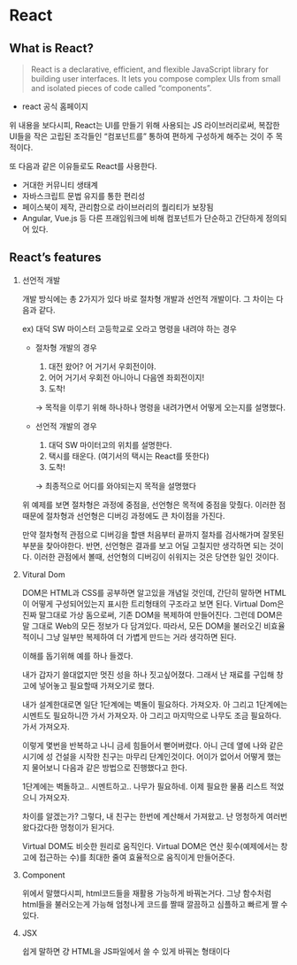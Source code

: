 # React

## What is React?

> React is a declarative, efficient, and flexible JavaScript library for building user interfaces. It lets you compose complex UIs from small and isolated pieces of code called “components”.
- react 공식 홈페이지
> 

위 내용을 보다시피, React는 UI를 만들기 위해 사용되는 JS 라이브러리로써, 복잡한 UI들을 작은 고립된 조각들인 “컴포넌트를” 통하여 편하게 구성하게 해주는 것이 주 목적이다.

또 다음과 같은 이유들로도 React를 사용한다.

- 거대한 커뮤니티 생태계
- 자바스크립트 문법 유지를 통한 편리성
- 페이스북이 제작, 관리함으로 라이브러리의 퀄리티가 보장됨
- Angular, Vue.js 등 다른 프래임워크에 비해 컴포넌트가 단순하고 간단하게 정의되어 있다.

## React’s features

1. 선언적 개발
    
    개발 방식에는 총 2가지가 있다 바로 절차형 개발과 선언적 개발이다.
    그 차이는 다음과 같다.
    
    ex) 대덕 SW 마이스터 고등학교로 오라고 명령을 내려야 하는 경우
    
    - 절차형 개발의 경우
        1. 대전 왔어? 어 거기서 우회전이야.
        2. 어어 거기서 우회전 아니아니 다음엔 좌회전이지!
        3. 도착!
        
        → 목적을 이루기 위해 하나하나 명령을 내려가면서 어떻게 오는지를 설명했다.
        
    - 선언적 개발의 경우
        1. 대덕 SW 마이터고의 위치를 설명한다.
        2. 택시를 태운다. (여기서의 택시는 React를 뜻한다)
        3. 도착!
        
        → 최종적으로 어디를 와야되는지 목적을 설명했다
        
    
    위 예제를 보면 절차형은 과정에 중점을, 선언형은 목적에 중점을 맞췄다. 이러한 점 때문에 절차형과 선언형은 디버깅 과정에도 큰 차이점을 가진다.
    
    만약 절차형적 관점으로 디버깅을 할땐 처음부터 끝까지 절차를 검사해가며 잘못된 부분을 찾아야한다. 반면, 선언형은 결과를 보고 어딜 고칠지만 생각하면 되는 것이다. 이러한 관점에서 볼때, 선언형의 디버깅이 쉬워지는 것은 당연한 일인 것이다.
    
2. Vitural Dom
    
    DOM은 HTML과 CSS를 공부하면 알고있을 개념일 것인데, 간단히 말하면 HTML이 어떻게 구성되어있는지 표시한 트리형태의 구조라고 보면 된다. Virtual Dom은 진짜 말그대로 가상 돔으로써, 기존 DOM을 복제하여 만들어진다. 그런데 DOM은 말 그대로 Web의 모든 정보가 다 담겨있다. 따라서, 모든 DOM을 불러오긴 비효율적이니 그냥 일부만 복제하여 더 가볍게 만드는 거라 생각하면 된다.
    
    이해를 돕기위해 예를 하나 들겠다.
    
    내가 갑자기 쓸대없지만 멋진 성을 하나 짓고싶어졌다. 그래서 난 재료를 구입해 창고에 넣어놓고 필요할때 가져오기로 했다. 
    
    내가 설계한대로면 일단 1단계에는 벽돌이 필요하다. 가져오자.
    아 그리고 1단계에는 시멘트도 필요하니깐 가서 가져오자.
    아 그리고 마지막으로 나무도 조금 필요하다. 가서 가져오자.
    
    이렇게 몇번을 반복하고 나니 금세 힘들어서 뻗어버렸다. 아니 근데 옆에 나와 같은 시기에 성 건설을 시작한 친구는 마무리 단계인것이다. 어이가 없어서 어떻게 했는지 물어보니 다음과 같은 방법으로 진행했다고 한다.
    
    1단계에는 벽돌하고.. 시멘트하고.. 나무가 필요하네.
    이제 필요한 물품 리스트 적었으니 가져오자.
    
    차이를 알겠는가? 그렇다, 내 친구는 한번에 계산해서 가져왔고. 난 멍청하게 여러번 왔다갔다한 멍청이가 된거다.
    
    Virtual DOM도 비슷한 원리로 움직인다. Virtual DOM은 연산 횟수(예제에서는 창고에 접근하는 수)를 최대한 줄여 효율적으로 움직이게 만들어준다.
    
3. Component
    
    위에서 말했다시피, html코드들을 재활용 가능하게 바꿔논거다. 그냥 함수처럼 html들을 불러오는게 가능해 엄청나게 코드를 짤때 깔끔하고 심플하고 빠르게 짤 수 있다.
    
4. JSX
    
    쉽게 말하면 걍 HTML을 JS파일에서 쓸 수 있게 바꿔논 형태이다